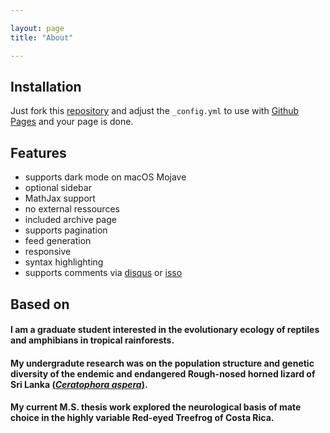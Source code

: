 ```yaml
---

layout: page
title: "About"

---
```


## Installation

Just fork this [repository](https://github.com/niklasbuschmann/contrast) and adjust the `_config.yml` to use with [Github Pages](https://pages.github.com/) and your page is done.

## Features

 - supports dark mode on macOS Mojave
 - optional sidebar
 - MathJax support
 - no external ressources
 - included archive page
 - supports pagination
 - feed generation
 - responsive
 - syntax highlighting
 - supports comments via [disqus](https://disqus.com/) or [isso](http://posativ.org/isso/)

## Based on



#### I am a graduate student interested in the evolutionary ecology of reptiles and amphibians in tropical rainforests. 
#### My undergradute research was on the population structure and genetic diversity of the endemic and endangered Rough-nosed horned lizard of Sri Lanka [(*Ceratophora aspera*)](https://doi.org/10.1111/btp.12970). 
#### My current M.S. thesis work explored the neurological basis of mate choice in the highly variable Red-eyed Treefrog of Costa Rica.